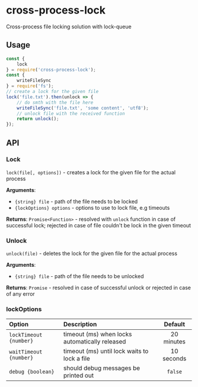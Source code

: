 # cross-process-lock

Cross-process file locking solution with lock-queue

## Usage

``` javascript
const {
    lock
} = require('cross-process-lock');
const {
    writeFileSync
} = require('fs');
// create a lock for the given file
lock('file.txt').then(unlock => {
    // do smth with the file here
    writeFileSync('file.txt', 'some content', 'utf8');
    // unlock file with the received function
    return unlock();
});
```

## API

### Lock

`lock(file[, options])` - creates a lock for the given file for the actual process

**Arguments**:

* `{string} file` - path of the file needs to be locked
* `{lockOptions} options` - options to use to lock file, e.g timeouts

**Returns**: `Promise<Function>` - resolved with `unlock` function in case of successful lock; rejected in case of file couldn't be lock in the given timeout

### Unlock

`unlock(file)` - deletes the lock for the given file for the actual process

**Arguments**:

* `{string} file` - path of the file needs to be unlocked

**Returns**: `Promise` - resolved in case of successful unlock or rejected in case of any error

### lockOptions

| Option | Description | Default |
|:-------|:------------|:-------:|
| `lockTimeout {number}` | timeout (ms) when locks automatically released | 20 minutes |
| `waitTimeout {number}` | timeout (ms) until lock waits to lock a file | 10 seconds |
| `debug {boolean}` | should debug messages be printed out | `false` |
